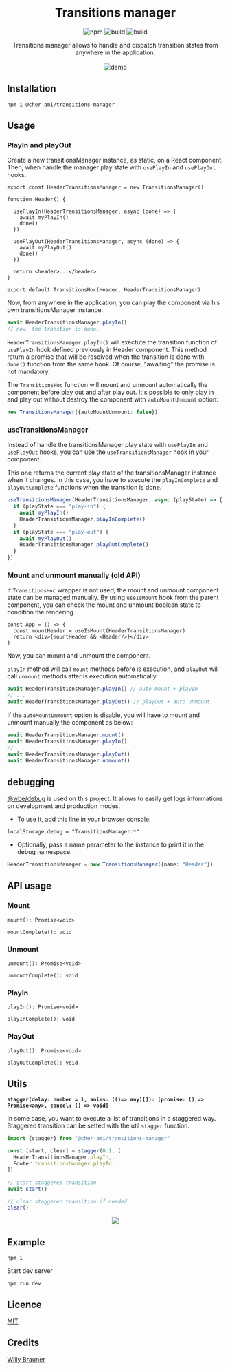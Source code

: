 <h1 align="center" style="text-align:center">Transitions manager</h1>

<p align="center">
<img alt="npm" src="https://img.shields.io/npm/v/@cher-ami/transitions-manager">
<img alt="build" src="https://img.shields.io/bundlephobia/minzip/@cher-ami/transitions-manager">
<img alt="build" src="https://img.shields.io/npm/dt/@cher-ami/transitions-manager">
</p>
<p align="center">
Transitions manager allows to handle and dispatch transition states from anywhere in the application.
<br/>
<br/>
<img alt="demo" src="/screen.gif"/>
</p>

## Installation

```
npm i @cher-ami/transitions-manager
```

## Usage

### PlayIn and playOut

Create a new transitionsManager instance, as static, on a React component.  
Then, when handle the manager play state with `usePlayIn` and `usePlayOut`
hooks.

```tsx
export const HeaderTransitionsManager = new TransitionsManager()

function Header() {

  usePlayIn(HeaderTransitionsManager, async (done) => {
    await myPlayIn()
    done()
  })

  usePlayOut(HeaderTransitionsManager, async (done) => {
    await myPlayOut()
    done()
  })

  return <header>...</header>
}

export default TransitionsHoc(Header, HeaderTransitionsManager)
```

Now, from anywhere in the application, you can play the component via his own
transitionsManager instance.

```js
await HeaderTransitionsManager.playIn()
// now, the transtion is done.
```

`HeaderTransitionsManager.playIn()` will exectute the transition function
of `usePlayIn` hook defined previously in Header component. This method return a
promise that will be resolved when the transition is done with `done()` function
from the same hook. Of course, "awaiting" the promise is not mandatory.

The `TransitionsHoc` function will mount and unmount automatically the component
before play out and after play out. It's possible to only play in and play out
without destroy the component with `autoMountUnmount` option:

```ts
new TransitionsManager({autoMountUnmount: false})
```

### useTransitionsManager

Instead of handle the transitionsManager play state with `usePlayIn`
and `usePlayOut` hooks, you can use the `useTransitionsManager` hook in your
component.

This one returns the current play state of the transitionsManager instance when
it changes. In this case, you have to execute the `playInComplete`
and `playOutComplete` functions when the transition is done.

```ts
useTransitionsManager(HeaderTransitionsManager, async (playState) => {
  if (playState === "play-in") {
    await myPlayIn()
    HeaderTransitionsManager.playInComplete()
  }
  if (playState === "play-out") {
    await myPlayOut()
    HeaderTransitionsManager.playOutComplete()
  }
})
```

### Mount and unmount manually (old API)

If `TransitionsHoc` wrapper is not used, the mount and unmount component state
can be managed manually. By using `useIsMount` hook from the parent component,
you can check the mount and unmount boolean state to condition the rendering.

```tsx
const App = () => {
  const mountHeader = useIsMount(HeaderTransitionsManager)
  return <div>{mountHeader && <Header/>}</div>
}
```

Now, you can mount and unmount the component.

`playIn` method will call `mount` methods before is execution, and `playOut`
will call `unmount` methods after is execution automatically.

```ts
await HeaderTransitionsManager.playIn() // auto mount + playIn
// ...
await HeaderTransitionsManager.playOut() // playOut + auto unmount
```

If the `autoMountUnmount` option is disable, you will have to mount and unmount
manually the component as below:

```ts
await HeaderTransitionsManager.mount()
await HeaderTransitionsManager.playIn()
// ...
await HeaderTransitionsManager.playOut()
await HeaderTransitionsManager.unmount()
```

## debugging

[@wbe/debug](https://github.com/willybrauner/debug) is used on this project. It
allows to easily get logs informations on development and production modes.

- To use it, add this line in your browser console:

```
localStorage.debug = "TransitionsManager:*"
```

- Optionally, pass a name parameter to the instance to print it in the debug
  namespace.

```ts
HeaderTransitionsManager = new TransitionsManager({name: "Header"})
```

## API usage

### Mount

`mount(): Promise<void>`

`mountComplete(): void`

### Unmount

`unmount(): Promise<void>`

`unmountComplete(): void`

### PlayIn

`playIn(): Promise<void>`

`playInComplete(): void`

### PlayOut

`playOut(): Promise<void>`

`playOutComplete(): void`

## Utils

**`stagger(delay: number = 1, anims: (()=> any)[]): [promise: () => Promise<any>, cancel: () => void]`**

In some case, you want to execute a list of transitions in a staggered way.
Staggered transition can be setted with the util `stagger` function.

```ts
import {stagger} from "@cher-ami/transitions-manager"

const [start, clear] = stagger(0.1, [
  HeaderTransitionsManager.playIn,
  Footer.transitionsManager.playIn,
])

// start staggered transition
await start()

// clear staggered transition if needed
clear()
```

<p align="center">
  <img src="/screen-stagger.gif"/>
</p>

## Example

```shell
npm i
```

Start dev server

```shell
npm run dev
```

## Licence

[MIT](./LICENSE)

## Credits

[Willy Brauner](https://github.com/willybrauner)
